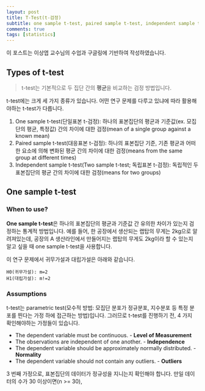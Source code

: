 ```yaml
---
layout: post
title: T-Test(t-검정)
subtitle: one sample t-test, paired sample t-test, independent sample t-test
comments: true
tags: [statistics]
---
```

이 포스트는 이상엽 교수님의 수업과 구글링에 기반하여 작성하였습니다. 

## Types of t-test

> t-test는 기본적으로 두 집단 간의 **평균**을 비교하는 검정 방법입니다.

t-test에는 크게 세 가지 종류가 있습니다.
어떤 연구 문제를 다루고 있냐에 따라 활용해야하는 t-test가 다릅니다.

1. One sample t-test(단일표본 t-검정): 하나의 표본집단의 평균과 기준값(ex. 모집단의 평균, 특정값) 간의 차이에 대한 검정(mean of a single group against a known mean)   
2. Paired sample t-test(대응표본 t-검정): 하나의 표본집단 기준, 기존 평균과 어떠한 요소에 의해 변화된 평균 간의 차이에 대한 검정(means from the same group at different times)   
3. Independent sample t-test(Two sample t-test; 독립표본 t-검정): 독립적인 두 표본집단의 평균 간의 차이에 대한 검정(means for two groups)   
 
## One sample t-test

### When to use?
**One sample t-test**은 하나의 표본집단의 평균과 기준값 간 유의한 차이가 있는지 검정하는 통계적 방법입니다. 예를 들어, 한 공장에서 생산되는 랩탑의 무게는 2kg으로 알려져있는데, 공장의 A 생산라인에서 만들어지는 랩탑의 무게도 2kg이라 할 수 있는지 알고 싶을 때 one sample t-test을 사용합니다.

이 연구 문제에서 귀무가설과 대립가설은 아래와 같습니다.   
```
H0(귀무가설): m=2   
H1(대립가설): m!=2   
```
### Assumptions
t-test는 parametric test(모수적 방법: 모집단 분포가 정규분포, 지수분포 등 특정 분포를 띈다는 가정 하에 접근하는 방법)입니다. 그러므로 t-test를 진행하기 전, 4 가지 확인해야하는 가정들이 있습니다.

* The dependent variable must be continuous. - **Level of Measurement**
* The observations are independent of one another. - **Independence**
* The dependent variable should be approximately normally distributed. - **Normality**
* The dependent variable should not contain any outliers. - **Outliers**


3 번째 가정으로, 표본집단의 데이터가 정규성을 지니는지 확인해야 합니다. 만일 데이터의 수가 30 이상이면(n >= 30), 
